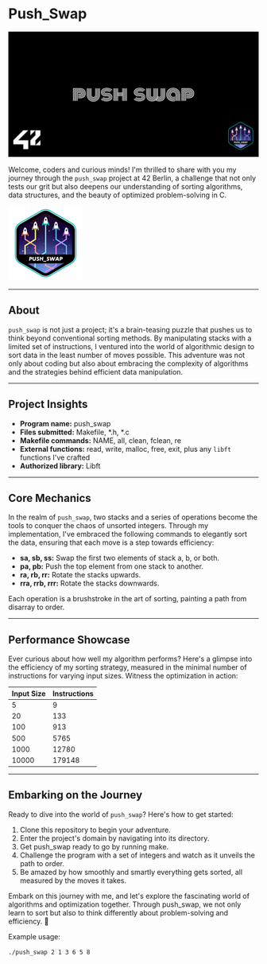 # Push_Swap

![push_swap](img/cover-push_swap.png)

Welcome, coders and curious minds! I'm thrilled to share with you my journey through the `push_swap` project at 42 Berlin, a challenge that not only tests our grit but also deepens our understanding of sorting algorithms, data structures, and the beauty of optimized problem-solving in C.

![push_swap](img/push_swape.png)

---

## About

`push_swap` is not just a project; it's a brain-teasing puzzle that pushes us to think beyond conventional sorting methods. By manipulating stacks with a limited set of instructions, I ventured into the world of algorithmic design to sort data in the least number of moves possible. This adventure was not only about coding but also about embracing the complexity of algorithms and the strategies behind efficient data manipulation.

---

## Project Insights

- **Program name:** push_swap
- **Files submitted:** Makefile, *.h, *.c
- **Makefile commands:** NAME, all, clean, fclean, re
- **External functions:** read, write, malloc, free, exit, plus any `libft` functions I've crafted
- **Authorized library:** Libft

---

## Core Mechanics

In the realm of `push_swap`, two stacks and a series of operations become the tools to conquer the chaos of unsorted integers. Through my implementation, I've embraced the following commands to elegantly sort the data, ensuring that each move is a step towards efficiency:

- **sa, sb, ss:** Swap the first two elements of stack a, b, or both.
- **pa, pb:** Push the top element from one stack to another.
- **ra, rb, rr:** Rotate the stacks upwards.
- **rra, rrb, rrr:** Rotate the stacks downwards.

Each operation is a brushstroke in the art of sorting, painting a path from disarray to order.

---

## Performance Showcase

Ever curious about how well my algorithm performs? Here's a glimpse into the efficiency of my sorting strategy, measured in the minimal number of instructions for varying input sizes. Witness the optimization in action:

| Input Size | Instructions |
|------------|--------------|
| 5          | 9            |
| 20         | 133          |
| 100        | 913          |
| 500        | 5765         |
| 1000       | 12780        |
| 10000      | 179148       |

---

## Embarking on the Journey

Ready to dive into the world of `push_swap`? Here's how to get started:

1. Clone this repository to begin your adventure.
2. Enter the project's domain by navigating into its directory.
3. Get push_swap ready to go by running make.
4. Challenge the program with a set of integers and watch as it unveils the path to order.
5. Be amazed by how smoothly and smartly everything gets sorted, all measured by the moves it takes.

Embark on this journey with me, and let's explore the fascinating world of algorithms and optimization together. Through push_swap, we not only learn to sort but also to think differently about problem-solving and efficiency. 🚀

Example usage:
```bash
./push_swap 2 1 3 6 5 8
